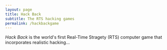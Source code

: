 ```yaml
---
layout: page
title: Hack Back
subtitle: The RTS hacking games
permalink: /hackbackgame
---
```


_Hack Back_ is the world's first Real-Time Stragety (RTS) computer game that incorporates realistic hacking...
